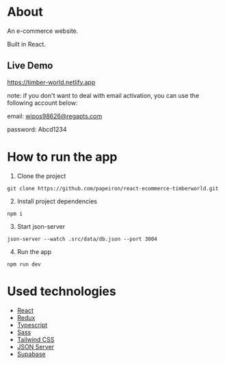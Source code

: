 # About

An e-commerce website.

Built in React.
## Live Demo
https://timber-world.netlify.app

note:
if you don't want to deal with email activation, you can use the following account below:

email: wipos98626@regapts.com

password: Abcd1234

# How to run the app
1. Clone the project
```
git clone https://github.com/papeiron/react-ecommerce-timberworld.git
```
2. Install project dependencies
```
npm i
```
3. Start json-server
```
json-server --watch .src/data/db.json --port 3004
```
4. Run the app
```
npm run dev
```

# Used technologies
- [React](https://reactjs.org/)
- [Redux](https://redux.js.org/)
- [Typescript](https://www.typescriptlang.org/)
- [Sass](https://sass-lang.com/)
- [Tailwind CSS](https://tailwindcss.com/)
- [JSON Server](https://github.com/typicode/json-server)
- [Supabase](https://supabase.com)
